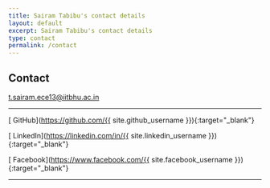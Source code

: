 ```yaml
---
title: Sairam Tabibu's contact details
layout: default
excerpt: Sairam Tabibu's contact details
type: contact
permalink: /contact
---
```


<div markdown="1" class="contact">

## Contact

[<i class="fa fa-envelope"></i> t.sairam.ece13@iitbhu.ac.in](mailto:t.sairam.ece13@iitbhu.ac.in)

---

[<i class="fa fa-github"></i> GitHub](https://github.com/{{ site.github_username }}){:target="_blank"}

[<i class="fa fa-linkedin"></i> LinkedIn](https://linkedin.com/in/{{ site.linkedin_username }}){:target="_blank"}


[<i class="fa fa-facebook"></i> Facebook](https://www.facebook.com/{{ site.facebook_username }}){:target="_blank"}

---

</div>
